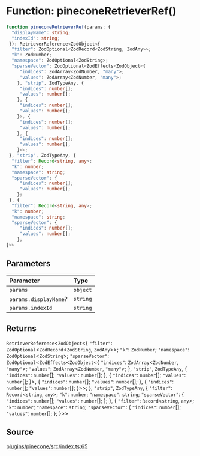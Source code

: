 # Function: pineconeRetrieverRef()

```ts
function pineconeRetrieverRef(params: {
  "displayName": string;
  "indexId": string;
 }): RetrieverReference<ZodObject<{
  "filter": ZodOptional<ZodRecord<ZodString, ZodAny>>;
  "k": ZodNumber;
  "namespace": ZodOptional<ZodString>;
  "sparseVector": ZodOptional<ZodEffects<ZodObject<{
     "indices": ZodArray<ZodNumber, "many">;
     "values": ZodArray<ZodNumber, "many">;
    }, "strip", ZodTypeAny, {
     "indices": number[];
     "values": number[];
    }, {
     "indices": number[];
     "values": number[];
    }>, {
     "indices": number[];
     "values": number[];
    }, {
     "indices": number[];
     "values": number[];
    }>>;
 }, "strip", ZodTypeAny, {
  "filter": Record<string, any>;
  "k": number;
  "namespace": string;
  "sparseVector": {
     "indices": number[];
     "values": number[];
    };
 }, {
  "filter": Record<string, any>;
  "k": number;
  "namespace": string;
  "sparseVector": {
     "indices": number[];
     "values": number[];
    };
}>>
```

## Parameters

| Parameter | Type |
| :------ | :------ |
| `params` | `object` |
| `params.displayName`? | `string` |
| `params.indexId` | `string` |

## Returns

`RetrieverReference`\<`ZodObject`\<\{
  `"filter"`: `ZodOptional`\<`ZodRecord`\<`ZodString`, `ZodAny`\>\>;
  `"k"`: `ZodNumber`;
  `"namespace"`: `ZodOptional`\<`ZodString`\>;
  `"sparseVector"`: `ZodOptional`\<`ZodEffects`\<`ZodObject`\<\{
     `"indices"`: `ZodArray`\<`ZodNumber`, `"many"`\>;
     `"values"`: `ZodArray`\<`ZodNumber`, `"many"`\>;
    \}, `"strip"`, `ZodTypeAny`, \{
     `"indices"`: `number`[];
     `"values"`: `number`[];
    \}, \{
     `"indices"`: `number`[];
     `"values"`: `number`[];
    \}\>, \{
     `"indices"`: `number`[];
     `"values"`: `number`[];
    \}, \{
     `"indices"`: `number`[];
     `"values"`: `number`[];
    \}\>\>;
 \}, `"strip"`, `ZodTypeAny`, \{
  `"filter"`: `Record`\<`string`, `any`\>;
  `"k"`: `number`;
  `"namespace"`: `string`;
  `"sparseVector"`: \{
     `"indices"`: `number`[];
     `"values"`: `number`[];
    \};
 \}, \{
  `"filter"`: `Record`\<`string`, `any`\>;
  `"k"`: `number`;
  `"namespace"`: `string`;
  `"sparseVector"`: \{
     `"indices"`: `number`[];
     `"values"`: `number`[];
    \};
 \}\>\>

## Source

[plugins/pinecone/src/index.ts:65](https://github.com/firebase/genkit/blob/2b0be364306d92a8e7d13efc2da4fb04c1d21e29/js/plugins/pinecone/src/index.ts#L65)
